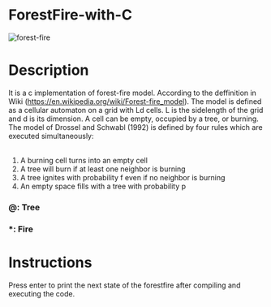 # ForestFire-with-C

![forest-fire](https://user-images.githubusercontent.com/31298786/147688275-7974bb0b-c764-45f1-b705-45f2b7fa1418.gif)

# Description
It is a c implementation of forest-fire model. According to the deffinition in Wiki (https://en.wikipedia.org/wiki/Forest-fire_model). The model is defined as a cellular automaton on a grid with Ld cells. L is the sidelength of the grid and d is its dimension. A cell can be empty, occupied by a tree, or burning. The model of Drossel and Schwabl (1992) is defined by four rules which are executed simultaneously: <br />
<br />
1. A burning cell turns into an empty cell <br />
2. A tree will burn if at least one neighbor is burning <br />
3. A tree ignites with probability f even if no neighbor is burning <br />
4. An empty space fills with a tree with probability p <br />


### @: Tree 
### *: Fire 

# Instructions
Press enter to print the next state of the forestfire after compiling and executing the code.
